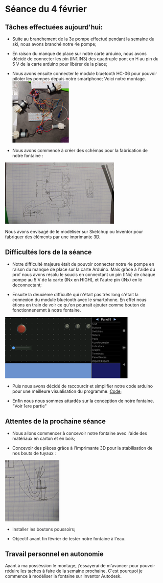 # Séance du 4 février
## Tâches effectuées aujourd'hui:
+ Suite au branchement de la 3e pompe effectué pendant la semaine du ski, nous avons branché notre 4e pompe;

+ En raison du manque de place sur notre carte arduino, nous avons décidé de connecter les pin (IN1,IN3) des quadruple pont en H au pin du 5 V de la carte arduino pour libérer de la place; 

+ Nous avons ensuite connecter le module bluetooth HC-06 pour pouvoir piloter les pompes depuis notre smartphone;
Voici notre montage.
  <img src="https://github.com/NalyJ/Fountain-Arduino/blob/master/Documents/DSC_0028.jpg" alt="Montage" height="200"/>
  
+ Nous avons commencé à créer des schémas pour la fabrication de notre fontaine :
<img src="https://github.com/NalyJ/Fountain-Arduino/blob/master/Documents/DSC_0029.JPG" alt="Montage final" height="200"/>
                                                                               
 Nous avons envisagé de le modéliser sur Sketchup ou Inventor pour fabriquer des éléments par une imprimante 3D.
  
 
 ## Difficultés lors de la séance
 
 + Notre difficulté majeure était de pouvoir connecter notre 4e pompe en raison du manque de place sur la carte Arduino.
   Mais grâce à l'aide du prof nous avons résolu le soucis en connectant un pin (INx) de chaque pompe au 5 V de la carte (INx en HIGH), 
   et l'autre pin (INx) en le deconnectant;
  
 + Ensuite la deuxième difficulté qui n'était pas très long c'était la connexion du module bluetooth avec le smartphone. En effet nous étions en train de voir ce qu'on pourrait ajouter comme bouton de fonctionnenemnt à notre fontaine.
 
 <img src="https://github.com/NalyJ/Fountain-Arduino/blob/master/Documents/Screenshot_20190204-185920.png" alt="Montage" height="200"/>
    
 + Puis nous avons décidé de raccourcir et simplifier notre code arduino pour une meilleure visualisation du programme.
 <a href="https://github.com/NalyJ/Fountain-Arduino/blob/master/Code/fontaine_prog1/projet%20arduino.ino">Code</a>;
 
 + Enfin nous nous sommes attardés sur la conception de notre fontaine.
 "Voir 1ere partie"
 
## Attentes de la prochaine séance

+ Nous allons commencer à concevoir notre fontaine avec l'aide des matériaux en carton et en bois;

+ Concevoir des pièces grâce à l'imprimante 3D pour la stabilisation de nos bouts de tuyaux :
<img src="https://github.com/NalyJ/Fountain-Arduino/blob/master/Documents/DSC_0029(1).JPG" alt="Système d'attache des bouts de tuyaux" height="200"/>

+ Installer les boutons poussoirs;

+ Objectif avant fin février de tester notre fontaine à l'eau.

## Travail personnel en autonomie

Ayant à ma posséssion le montage, j'essayerai de m'avancer pour pouvoir réduire les taches à faire de la semaine prochaine. C'est pourquoi je commence à modéliser la fontaine sur Inventor Autodesk.
